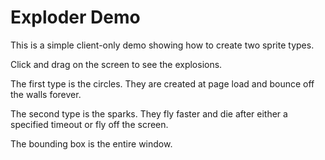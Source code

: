 # Exploder Demo

This is a simple client-only demo showing how to create two sprite types.


Click and drag on the screen to see the explosions.

The first type is the circles.  They are created at page load and bounce off the walls forever.

The second type is the sparks. They fly faster and die after either a specified timeout or fly off the screen.

The bounding box is the entire window.
